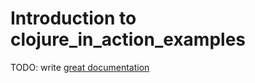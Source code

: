 # Introduction to clojure_in_action_examples

TODO: write [great documentation](http://jacobian.org/writing/great-documentation/what-to-write/)

